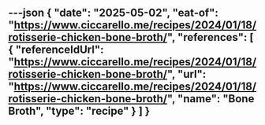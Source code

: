 ---json
{
  "date": "2025-05-02",
  "eat-of": "https://www.ciccarello.me/recipes/2024/01/18/rotisserie-chicken-bone-broth/",
  "references": [
    {
      "referenceIdUrl": "https://www.ciccarello.me/recipes/2024/01/18/rotisserie-chicken-bone-broth/",
      "url": "https://www.ciccarello.me/recipes/2024/01/18/rotisserie-chicken-bone-broth/",
      "name": "Bone Broth",
      "type": "recipe"
    }
  ]
}
---
